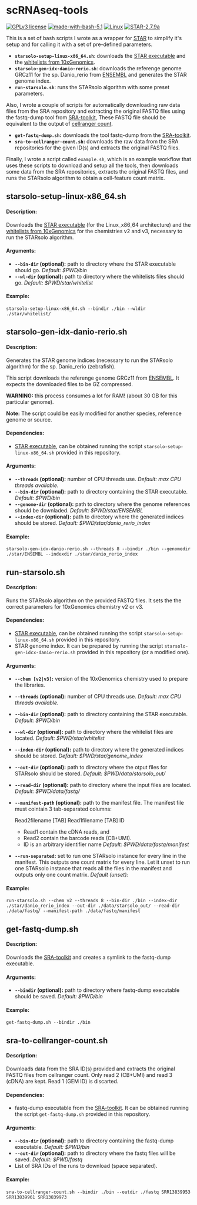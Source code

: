 # scRNAseq-tools

[![GPLv3 license](https://img.shields.io/badge/License-GPLv3.0-blue.svg)](https://github.com/carlescn/scRNAseq-tools/blob/main/LICENSE)
[![made-with-bash-5.1](https://img.shields.io/badge/Made%20with-Bash%205.1-1f425f.svg?logo=gnubash)](https://www.gnu.org/software/bash/)
[![Linux](https://img.shields.io/badge/OS-Linux-yellow.svg?logo=linux)](https://www.linux.org/)
[![STAR-2.7.9a](https://img.shields.io/badge/STAR-2.7.10b-darkgreen.svg)](https://github.com/alexdobin/STAR)

  This is a set of bash scripts I wrote 
  as a wrapper for [STAR](https://github.com/alexdobin/STAR/)
  to simplify it's setup 
  and for calling it with a set of pre-defined parameters.
  
- **`starsolo-setup-linux-x86_64.sh`**:
  downloads the [STAR executable](https://github.com/alexdobin/STAR/)
  and the [whitelists from 10xGenomics](https://kb.10xgenomics.com/hc/en-us/articles/115004506263-What-is-a-barcode-whitelist-).
- **`starsolo-gen-idx-danio-rerio.sh`**:
  downloads the referenge genome GRCz11 for the sp. Danio_rerio
  from [ENSEMBL](https://www.ensembl.org/Danio_rerio/Info/Index)
  and generates the STAR genome index.
- **`run-starsolo.sh`**:
  runs the STARsolo algorithm with some preset parameters.

Also, 
  I wrote a couple of scripts 
  for automatically downloading raw data files from the SRA repository 
  and extracting the original FASTQ files
  using the fastq-dump tool from
  [SRA-toolkit](https://github.com/ncbi/sra-tools/wiki/01.-Downloading-SRA-Toolkit),
  These FASTQ file should be equivalent to the output of
  [cellranger count](https://support.10xgenomics.com/single-cell-gene-expression/software/pipelines/latest/what-is-cell-ranger).

- **`get-fastq-dump.sh`:**
  downloads the tool fastq-dump from the
  [SRA-toolkit](https://github.com/ncbi/sra-tools/wiki/01.-Downloading-SRA-Toolkit).
- **`sra-to-cellranger-count.sh`:**
  downloads the raw data from the SRA repositories
  for the given ID(s) and extracts the original FASTQ files.

Finally,
  I wrote a script called `example.sh`,
  which is an example workflow that uses these scripts
  to download and setup all the tools,
  then downloads some data from the SRA repositories,
  extracts the original FASTQ files,
  and runs the STARsolo algorithm to obtain a cell-feature count matrix.

## starsolo-setup-linux-x86_64.sh

#### Description:

  Downloads the [STAR executable](https://github.com/alexdobin/STAR/)
  (for the Linux_x86_64 architecture)
  and the [whitelists from 10xGenomics](https://kb.10xgenomics.com/hc/en-us/articles/115004506263-What-is-a-barcode-whitelist-)
  for the chemistries v2 and v3,
  necessary to run the STARsolo algorithm.

#### Arguments:

- **`--bin-dir` (optional):**
  path to directory where the STAR executable should go.
  *Default: $PWD/bin*
- **`--wl-dir` (optional):**
  path to directory where the whitelists files should go.
  *Default: $PWD/star/whitelist*
  
#### Example:

```
starsolo-setup-linux-x86_64.sh --bindir ./bin --wldir ./star/whitelist/
```



## starsolo-gen-idx-danio-rerio.sh

#### Description:

  Generates the STAR genome indices
  (necessary to run the STARsolo algorithm)
  for the sp. Danio_rerio (zebrafish).

  This script downloads the referenge genome GRCz11 from 
  [ENSEMBL](https://www.ensembl.org/Danio_rerio/Info/Index).
  It expects the downloaded files to be GZ compressed.

  **WARNING:** this process consumes a lot for RAM!
  (about 30 GB for this particular genome).

  **Note:** The script could be easily modified
  for another species, reference genome or source.

#### Dependencies:

- [STAR executable](https://github.com/alexdobin/STAR),
  can be obtained running the script `starsolo-setup-linux-x86_64.sh`
  provided in this repository.

#### Arguments:

- **`--threads` (optional):** 
  number of CPU threads use.
  *Default: max CPU threads available.*
- **`--bin-dir` (optional):**
  path to directory containing the STAR executable.
  *Default: $PWD/bin*
- **`--genome-dir` (optional):**
  path to directory where the genome references should be downladed.
  *Default: $PWD/star/ENSEMBL*
- **`--index-dir` (optional):**
  path to directory where the generated indices should be stored.
  *Default: $PWD/star/danio_rerio_index*
  
#### Example:

```
starsolo-gen-idx-danio-rerio.sh --threads 8 --bindir ./bin --genomedir ./star/ENSEMBL --indexdir ./star/danio_rerio_index
```



## run-starsolo.sh

#### Description:

  Runs the STARsolo algorithm on the provided FASTQ files.
  It sets the the correct parameters for 10xGenomics chemistry v2 or v3.


#### Dependencies:

- [STAR executable](https://github.com/alexdobin/STAR),
  can be obtained running the script `starsolo-setup-linux-x86_64.sh`
  provided in this repository.
- STAR genome index.
  It can be prepared by running the script `starsolo-gen-idcx-danio-rerio.sh`
  provided in this repository
  (or a modified one).


#### Arguments:

- **`--chem [v2|v3]`:** 
  version of the 10xGenomics chemistry used to prepare the libraries.
- **`--threads` (optional):**
  number of CPU threads use.
  *Default: max CPU threads available.*
- **`--bin-dir` (optional):** 
  path to directory containing the STAR executable.
  *Default: $PWD/bin*
- **`--wl-dir` (optional):** 
  path to directory where the whitelist files are located.
  *Default: $PWD/star/whitelist*
- **`--index-dir` (optional):** 
  path to directory where the generated indices should be stored.
  *Default: $PWD/star/genome_index*
- **`--out-dir` (optional):** 
  path to directory where the otput files for STARsolo should be stored.
  *Default: $PWD/data/starsolo_out/*
- **`--read-dir` (optional):** 
  path to directory where the input files are located.
  *Default: $PWD/data/fastq/*
- **`--manifest-path` (optional):** 
  path to the manifest file.
  The manifest file must cointain 3 tab-separated columns:
  
  Read2filename [TAB] Read1filename [TAB] ID
  - Read1 contain the cDNA reads, and
  - Read2 contain the barcode reads (CB+UMI).
  - ID is an arbitrary identifier name
  *Default: $PWD/data/fastq/manifest*
- **`--run-separated`:** 
  set to run one STARsolo instance for every line in the manifest.
  This outputs one count matrix for every line.
  Let it unset to run one STARsolo instance
  that reads all the files in the manifest
  and outputs only one count matrix.
  *Default (unset):*
  
#### Example:

```
run-starsolo.sh --chem v2 --threads 8 --bin-dir ./bin --index-dir ./star/danio_rerio_index --out-dir ./data/starsolo_out/ --read-dir ./data/fastq/ --manifest-path ./data/fastq/manifest
```
 

 
## get-fastq-dump.sh

#### Description:

  Downloads the [SRA-toolkit](https://github.com/ncbi/sra-tools/wiki/01.-Downloading-SRA-Toolkit)
  and creates a symlink to the fastq-dump executable.

#### Arguments:

- **`--bindir` (optional):**
  path to directory where fastq-dump executable should be saved.
  *Default: $PWD/bin*
  
#### Example:

```
get-fastq-dump.sh --bindir ./bin
```



## sra-to-cellranger-count.sh

#### Description:

  Downloads data from the SRA ID(s) provided
  and extracts the original FASTQ files from cellranger count.
  Only read 2 (CB+UMI) and read 3 (cDNA) are kept.
  Read 1 (GEM ID) is discarted.

#### Dependencies:
- fastq-dump executable from the [SRA-toolkit](https://github.com/ncbi/sra-tools/wiki/01.-Downloading-SRA-Toolkit).
  It can be obtained running the script `get-fastq-dump.sh`
  provided in this repository.

#### Arguments:

- **`--bin-dir` (optional):**
  path to directory containing the fastq-dump executable.
  *Default: $PWD/bin*
- **`--out-dir` (optional):**
  path to directory where the fastq files will be saved.
  *Default: $PWD/fastq*
- List of SRA IDs of the runs to download (space separated).
  
#### Example:

```
sra-to-cellranger-count.sh --bindir ./bin --outdir ./fastq SRR13839953 SRR13839961 SRR13839973
```

